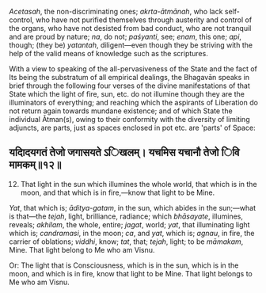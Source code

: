 *Acetasah*, the non-discriminating ones; *akrta-ātmānah*, who lack self-control, who have not purified themselves through austerity and control of the organs, who have not desisted from bad conduct, who are not tranquil and are proud by nature; *na*, do not; *paśyanti*, see; *enam*, this one; *api*, though; (they be) *yatantah*, diligent—even though they be striving with the help of the valid means of knowledge such as the scriptures.

With a view to speaking of the all-pervasiveness of the State and the fact of Its being the substratum of all empirical dealings, the Bhagavān speaks in brief through the following four verses of the divine manifestations of that State which the light of fire, sun, etc. do not illumine though they are the illuminators of everything; and reaching which the aspirants of Liberation do not return again towards mundane existence; and of which State the individual Ātman(s), owing to their conformity with the diversity of limiting adjuncts, are parts, just as spaces enclosed in pot etc. are 'parts' of Space:

## यदािदयगतं तेजो जगासयते ऽिखलम्। यचमिस यचानौ तेजो िवि मामकम्॥१२॥

12. That light in the sun which illumines the whole world, that which is in the moon, and that which is in fire,—know that light to be Mine.

*Yat*, that which is; *āditya-gatam*, in the sun, which abides in the sun;—what is that—the *tejah*, light, brilliance, radiance; which *bhāsayate*, illumines, reveals; *akhilam*, the whole, entire; *jagat*, world; *yat*, that illuminating light which is; *candramasi*, in the moon; *ca*, and *yat*, which is; *agnau*, in fire, the carrier of oblations; *viddhi*, know; *tat*, that; *tejah*, light; to be *māmakam*, Mine. That light belong to Me who am Visnu.

Or: The light that is Consciousness, which is in the sun, which is in the moon, and which is in fire, know that light to be Mine. That light belongs to Me who am Visnu.